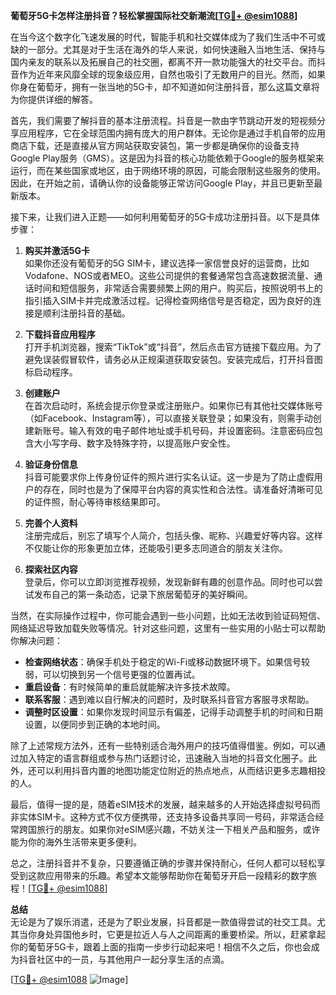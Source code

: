 **葡萄牙5G卡怎样注册抖音？轻松掌握国际社交新潮流[[TG💪+ @esim1088](https://t.me/s/esim1088)]**

在当今这个数字化飞速发展的时代，智能手机和社交媒体成为了我们生活中不可或缺的一部分。尤其是对于生活在海外的华人来说，如何快速融入当地生活、保持与国内亲友的联系以及拓展自己的社交圈，都离不开一款功能强大的社交平台。而抖音作为近年来风靡全球的现象级应用，自然也吸引了无数用户的目光。然而，如果你身在葡萄牙，拥有一张当地的5G卡，却不知道如何注册抖音，那么这篇文章将为你提供详细的解答。

首先，我们需要了解抖音的基本注册流程。抖音是一款由字节跳动开发的短视频分享应用程序，它在全球范围内拥有庞大的用户群体。无论你是通过手机自带的应用商店下载，还是直接从官方网站获取安装包，第一步都是确保你的设备支持Google Play服务（GMS）。这是因为抖音的核心功能依赖于Google的服务框架来运行，而在某些国家或地区，由于网络环境的原因，可能会限制这些服务的使用。因此，在开始之前，请确认你的设备能够正常访问Google Play，并且已更新至最新版本。

接下来，让我们进入正题——如何利用葡萄牙的5G卡成功注册抖音。以下是具体步骤：

1. **购买并激活5G卡**  
   如果你还没有葡萄牙的5G SIM卡，建议选择一家信誉良好的运营商，比如Vodafone、NOS或者MEO。这些公司提供的套餐通常包含高速数据流量、通话时间和短信服务，非常适合需要频繁上网的用户。购买后，按照说明书上的指引插入SIM卡并完成激活过程。记得检查网络信号是否稳定，因为良好的连接是顺利注册抖音的基础。

2. **下载抖音应用程序**  
   打开手机浏览器，搜索“TikTok”或“抖音”，然后点击官方链接下载应用。为了避免误装假冒软件，请务必从正规渠道获取安装包。安装完成后，打开抖音图标启动程序。

3. **创建账户**  
   在首次启动时，系统会提示你登录或注册账户。如果你已有其他社交媒体账号（如Facebook、Instagram等），可以直接关联登录；如果没有，则需手动创建新账号。输入有效的电子邮件地址或手机号码，并设置密码。注意密码应包含大小写字母、数字及特殊字符，以提高账户安全性。

4. **验证身份信息**  
   抖音可能要求你上传身份证件的照片进行实名认证。这一步是为了防止虚假用户的存在，同时也是为了保障平台内容的真实性和合法性。请准备好清晰可见的证件照，耐心等待审核结果即可。

5. **完善个人资料**  
   注册完成后，别忘了填写个人简介，包括头像、昵称、兴趣爱好等内容。这样不仅能让你的形象更加立体，还能吸引更多志同道合的朋友关注你。

6. **探索社区内容**  
   登录后，你可以立即浏览推荐视频，发现新鲜有趣的创意作品。同时也可以尝试发布自己的第一条动态，记录下旅居葡萄牙的美好瞬间。

当然，在实际操作过程中，你可能会遇到一些小问题，比如无法收到验证码短信、网络延迟导致加载失败等情况。针对这些问题，这里有一些实用的小贴士可以帮助你解决问题：

- **检查网络状态**：确保手机处于稳定的Wi-Fi或移动数据环境下。如果信号较弱，可以切换到另一个信号更强的位置再试。
- **重启设备**：有时候简单的重启就能解决许多技术故障。
- **联系客服**：遇到难以自行解决的问题时，及时联系抖音官方客服寻求帮助。
- **调整时区设置**：如果你发现时间显示有偏差，记得手动调整手机的时间和日期设置，以便同步到正确的本地时间。

除了上述常规方法外，还有一些特别适合海外用户的技巧值得借鉴。例如，可以通过加入特定的语言群组或参与热门话题讨论，迅速融入当地的抖音文化圈子。此外，还可以利用抖音内置的地图功能定位附近的热点地点，从而结识更多志趣相投的人。

最后，值得一提的是，随着eSIM技术的发展，越来越多的人开始选择虚拟号码而非实体SIM卡。这种方式不仅方便携带，还支持多设备共享同一号码，非常适合经常跨国旅行的朋友。如果你对eSIM感兴趣，不妨关注一下相关产品和服务，或许能为你的海外生活带来更多便利。

总之，注册抖音并不复杂，只要遵循正确的步骤并保持耐心，任何人都可以轻松享受到这款应用带来的乐趣。希望本文能够帮助你在葡萄牙开启一段精彩的数字旅程！[[TG💪+ @esim1088](https://t.me/s/esim1088)]

**总结**  
无论是为了娱乐消遣，还是为了职业发展，抖音都是一款值得尝试的社交工具。尤其当你身处异国他乡时，它更是拉近人与人之间距离的重要桥梁。所以，赶紧拿起你的葡萄牙5G卡，跟着上面的指南一步步行动起来吧！相信不久之后，你也会成为抖音社区中的一员，与其他用户一起分享生活的点滴。

[[TG💪+ @esim1088](https://t.me/s/esim1088) ![Image](https://i.postimg.cc/4NQfJmqS/Snipaste-2025-05-13-00-14-12.png)]